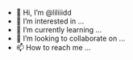 - 👋 Hi, I’m @liliiidd
- 👀 I’m interested in ...
- 🌱 I’m currently learning ...
- 💞️ I’m looking to collaborate on ...
- 📫 How to reach me ...

<!---
liliiidd/liliiidd is a ✨ special ✨ repository because its `README.md` (this file) appears on your GitHub profile.
You can click the Preview link to take a look at your changes.
--->
